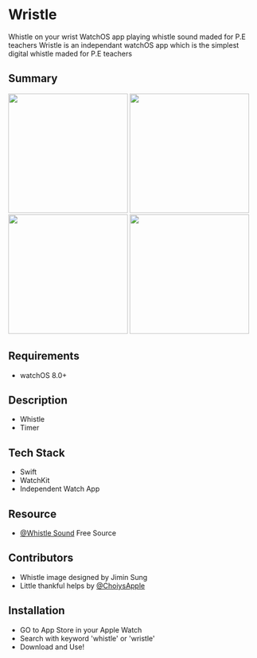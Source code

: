 # Wristle
Whistle on your wrist
WatchOS app playing whistle sound maded for P.E teachers
Wristle is an independant watchOS app which is the simplest digital whistle maded for P.E teachers

## Summary
<p float="left">
  <img src="https://user-images.githubusercontent.com/47246760/173627160-e800fe2c-96d6-49b0-b78b-d6b79f67cadc.gif" width="240" />
  <img src="https://user-images.githubusercontent.com/47246760/173628718-e1911484-1111-4321-b240-eb29192d1983.gif" width="240" /> 
  <img src="https://user-images.githubusercontent.com/47246760/173628767-11f03004-3e65-4c0e-ad20-06f8aaeddc10.gif" width="240" />
  <img src="https://user-images.githubusercontent.com/47246760/173628921-a982cc39-d61d-452c-a0da-90f7fe7b4fd1.gif" width="240" />
</p>

## Requirements
- watchOS 8.0+

## Description
- Whistle
- Timer

## Tech Stack
* Swift
* WatchKit
* Independent Watch App

## Resource
* [@Whistle Sound]() Free Source

## Contributors
* Whistle image designed by Jimin Sung
* Little thankful helps by [@ChoiysApple](https://github.com/ChoiysApple)

## Installation
- GO to App Store in your Apple Watch 
- Search with keyword 'whistle' or 'wristle'
- Download and Use!
